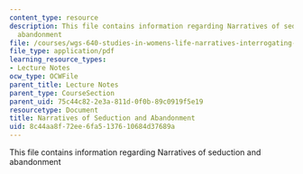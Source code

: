 ```yaml
---
content_type: resource
description: This file contains information regarding Narratives of seduction and
  abandonment
file: /courses/wgs-640-studies-in-womens-life-narratives-interrogating-marriage-case-studies-in-american-law-and-culture-fall-2007/8c44aa8f72ee6fa5137610684d37689a_MITWGS_640F07_4_2.pdf
file_type: application/pdf
learning_resource_types:
- Lecture Notes
ocw_type: OCWFile
parent_title: Lecture Notes
parent_type: CourseSection
parent_uid: 75c44c82-2e3a-811d-0f0b-89c0919f5e19
resourcetype: Document
title: Narratives of Seduction and Abandonment
uid: 8c44aa8f-72ee-6fa5-1376-10684d37689a
---
```

This file contains information regarding Narratives of seduction and abandonment


